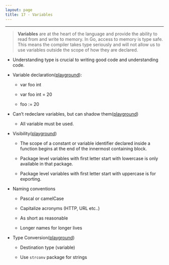 ```yaml
---
layout: page
title: 17 - Variables
---
```

***

<!-- markdownlint-disable MD002 -->

> __Variables__ are at the heart of the language and provide the ability to read from and write to memory. In Go, access to memory is type safe. This means the compiler takes type seriously and will not allow us to use variables outside the scope of how they are declared.

* Understanding type is crucial to writing good code and understanding code.

* Variable declaration([playground](https://play.golang.org/p/OQVVV1RlNLe)):

  * var foo int

  * var foo int = 20

  * foo := 20

* Can’t redeclare variables, but can shadow them([playground](https://play.golang.org/p/DfLdVlFopd4))

  * All variable must be used.

* Visibility([playground](https://play.golang.org/p/FzcyhCCEWKD))

  * The scope of a constant or variable identifier declared inside a function begins at the end of the innermost containing block.

  * Package level variables with first letter start with lowercase is only available in that package.

  * Package level variables with first letter start with uppercase is for exporting.

* Naming conventions

  * Pascal or camelCase

  * Capitalize acronyms (HTTP, URL etc..)

  * As short as reasonable

  * Longer names for longer lives

* Type Conversion([playground](https://play.golang.org/p/YBazA_jliwM))

  * Destination type (variable)

  * Use `strconv` package for strings